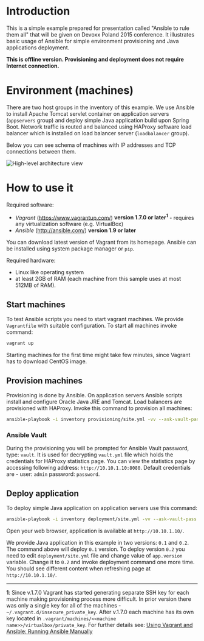 # Introduction

This is a simple example prepared for presentation called "Ansible to rule them all" that will be given on Devoxx Poland 2015 conference. It illustrates basic usage of Ansible for simple environment provisioning and Java applications deployment.

**This is offline version. Provisioning and deployment does not require Internet connection.**

# Environment (machines)

There are two host groups in the inventory of this example. We use Ansible to install Apache Tomcat servlet container on application servers (```appservers``` group) and deploy simple Java application build upon Spring Boot. Network traffic is routed and balanced using HAProxy software load balancer which is installed on load balancer server (```loadbalancer``` group).

Below you can see schema of machines with IP addresses and TCP connections between them.

![High-level architecture view](https://github.com/siilisolutions-pl/devoxx-ansible/blob/master/architecture.png)

# How to use it

Required software:
>
 * *Vagrant* (https://www.vagrantup.com/) **version 1.7.0 or later<sup>1</sup>** - requires any virtualization software (e.g. VirtualBox) 
 * *Ansible* (http://ansible.com/) **version 1.9 or later**

You can download latest version of Vagrant from its homepage. Ansible can be installed using system package manager or ```pip```.

Required hardware:

 * Linux like operating system
 * at least 2GB of RAM (each machine from this sample uses at most 512MB of RAM).

## Start machines

To test Ansible scripts you need to start vagrant machines. We provide ```Vagrantfile``` with suitable configuration. To start all machines invoke command:
```bash
vagrant up
```

Starting machines for the first time might take few minutes, since Vagrant has to download CentOS image.

## Provision machines

Provisioning is done by Ansible. On application servers Ansible scripts install and configure Oracle Java JRE and Tomcat. Load balancers are provisioned with HAProxy. Invoke this command to provision all machines:
```bash
ansible-playbook -i inventory provisioning/site.yml -vv --ask-vault-pass
```

### Ansible Vault

During the provisioning you will be prompted for Ansible Vault password, type: ```vault```. It is used for decrypting ```vault.yml``` file which holds the credentials for HAProxy statistics page. You can view the statistics page by accessing following address: ```http://10.10.1.10:8080```. Default credentials are - user: ```admin``` password: ```password```.

## Deploy application

To deploy simple Java application on application servers use this command:
```bash
ansible-playbook -i inventory deployment/site.yml -vv --ask-vault-pass
```

Open your web browser, application is available at ```http://10.10.1.10/```.

We provide Java application in this example in two versions: ```0.1``` and ```0.2```. The command above will deploy ```0.1``` version. To deploy version ```0.2``` you need to edit ```deployment/site.yml``` file and change value of ```app.version``` variable. Change it to ```0.2``` and invoke deployment command one more time. You should see different content when refreshing page at ```http://10.10.1.10/```.

- - -

**1**: Since v.1.7.0  Vagrant has started generating separate SSH key for each machine making provisioning process more difficult. In prior version there was only a single key for all of the machines - ```~/.vagrant.d/insecure_private_key```. After v.1.7.0 each machine has its own key located in ```.vagrant/machines/<<machine name>>/virtualbox/private_key```. For further details see: [Using Vagrant and Ansible: Running Ansible Manually](http://docs.ansible.com/guide_vagrant.html#running-ansible-manually)